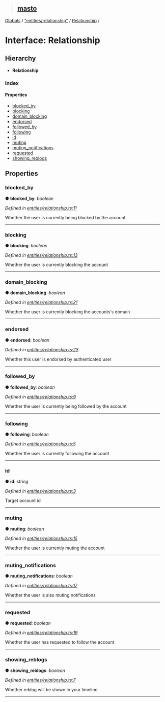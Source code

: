 > ## [masto](../README.md)

[Globals](../globals.md) / ["entities/relationship"](../modules/_entities_relationship_.md) / [Relationship](_entities_relationship_.relationship.md) /

# Interface: Relationship

## Hierarchy

* **Relationship**

### Index

#### Properties

* [blocked_by](_entities_relationship_.relationship.md#blocked_by)
* [blocking](_entities_relationship_.relationship.md#blocking)
* [domain_blocking](_entities_relationship_.relationship.md#domain_blocking)
* [endorsed](_entities_relationship_.relationship.md#endorsed)
* [followed_by](_entities_relationship_.relationship.md#followed_by)
* [following](_entities_relationship_.relationship.md#following)
* [id](_entities_relationship_.relationship.md#id)
* [muting](_entities_relationship_.relationship.md#muting)
* [muting_notifications](_entities_relationship_.relationship.md#muting_notifications)
* [requested](_entities_relationship_.relationship.md#requested)
* [showing_reblogs](_entities_relationship_.relationship.md#showing_reblogs)

## Properties

###  blocked_by

● **blocked_by**: *boolean*

*Defined in [entities/relationship.ts:11](https://github.com/neet/masto.js/blob/635a2aa/src/entities/relationship.ts#L11)*

Whether the user is currently being blocked by the account

___

###  blocking

● **blocking**: *boolean*

*Defined in [entities/relationship.ts:13](https://github.com/neet/masto.js/blob/635a2aa/src/entities/relationship.ts#L13)*

Whether the user is currently blocking the account

___

###  domain_blocking

● **domain_blocking**: *boolean*

*Defined in [entities/relationship.ts:21](https://github.com/neet/masto.js/blob/635a2aa/src/entities/relationship.ts#L21)*

Whether the user is currently blocking the accounts's domain

___

###  endorsed

● **endorsed**: *boolean*

*Defined in [entities/relationship.ts:23](https://github.com/neet/masto.js/blob/635a2aa/src/entities/relationship.ts#L23)*

Whether this user is endorsed by authenticated user

___

###  followed_by

● **followed_by**: *boolean*

*Defined in [entities/relationship.ts:9](https://github.com/neet/masto.js/blob/635a2aa/src/entities/relationship.ts#L9)*

Whether the user is currently being followed by the account

___

###  following

● **following**: *boolean*

*Defined in [entities/relationship.ts:5](https://github.com/neet/masto.js/blob/635a2aa/src/entities/relationship.ts#L5)*

Whether the user is currently following the account

___

###  id

● **id**: *string*

*Defined in [entities/relationship.ts:3](https://github.com/neet/masto.js/blob/635a2aa/src/entities/relationship.ts#L3)*

Target account id

___

###  muting

● **muting**: *boolean*

*Defined in [entities/relationship.ts:15](https://github.com/neet/masto.js/blob/635a2aa/src/entities/relationship.ts#L15)*

Whether the user is currently muting the account

___

###  muting_notifications

● **muting_notifications**: *boolean*

*Defined in [entities/relationship.ts:17](https://github.com/neet/masto.js/blob/635a2aa/src/entities/relationship.ts#L17)*

Whether the user is also muting notifications

___

###  requested

● **requested**: *boolean*

*Defined in [entities/relationship.ts:19](https://github.com/neet/masto.js/blob/635a2aa/src/entities/relationship.ts#L19)*

Whether the user has requested to follow the account

___

###  showing_reblogs

● **showing_reblogs**: *boolean*

*Defined in [entities/relationship.ts:7](https://github.com/neet/masto.js/blob/635a2aa/src/entities/relationship.ts#L7)*

Whether reblog will be shown in your timeline

___